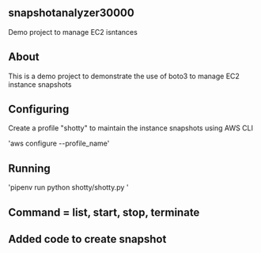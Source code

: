 ## snapshotanalyzer30000
Demo project to manage EC2 isntances

## About

This is a demo project to demonstrate the use of boto3 to manage EC2 instance
snapshots

## Configuring

Create a profile "shotty" to maintain the instance snapshots using AWS CLI

'aws configure --profile_name'

## Running

'pipenv run python shotty/shotty.py <command>'

## Command = list, start, stop, terminate

## Added code to create snapshot
